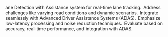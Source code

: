 ane Detection with Assistance system for real-time lane tracking.  
Address challenges like varying road conditions and dynamic scenarios.  
Integrate seamlessly with Advanced Driver Assistance Systems (ADAS).  
Emphasize low-latency processing and noise reduction techniques.  
Evaluate based on accuracy, real-time performance, and integration with ADAS.
